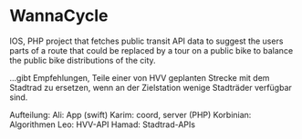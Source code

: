 # WannaCycle

IOS, PHP project that fetches public transit API data to suggest the users parts of a route that could be replaced by a tour on a public bike to balance the public bike distributions of the city.

...gibt Empfehlungen, Teile einer von HVV geplanten Strecke mit dem Stadtrad zu ersetzen, wenn an der Zielstation wenige Stadträder verfügbar sind.

Aufteilung:
Ali:        App (swift)
Karim:      coord, server (PHP)
Korbinian:  Algorithmen
Leo:        HVV-API
Hamad:      Stadtrad-APIs
